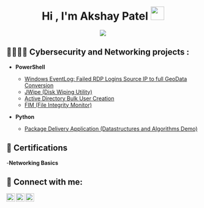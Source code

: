 
<h1 align="center"><b>Hi , I'm Akshay Patel </b><img src="https://media.giphy.com/media/hvRJCLFzcasrR4ia7z/giphy.gif" width="35"></h1>
<!--  -->
<p align="center">
  <a href="https://github.com/DenverCoder1/readme-typing-svg"><img src="https://readme-typing-svg.herokuapp.com?font=Time+New+Roman&color=cyan&size=25&center=true&vCenter=true&width=600&height=100&lines=Self-taught+Penetration-Testor,;SOC+Analyst,;Cybersecurity+Practicner,;Active+Learner/Researcher,;Love+to+learn+new+stuffs.."></a>
</p>

<h2>👨‍💻👨‍💻 Cybersecurity and Networking projects :</h2>

- <b>PowerShell</b>
  - [Windows EventLog: Failed RDP Logins Source IP to full GeoData Conversion](https://github.com/Akshaypatel03/Sentinel-Lab)
  - [JWipe (Disk Wiping Utility)](https://github.com/Akshaypatel03/Jwipe.PowerShell)
  - [Active Directory Bulk User Creation](https://github.com/Akshaypatel03/AD_PS)
  - [FIM (File Integrity Monitor)](https://github.com/Akshaypatel03/PowerShell-Integrity-FIM)

- <b>Python</b>
  - [Package Delivery Application (Datastructures and Algorithms Demo)](https://github.com/Akshaypatel03/Package-Delivery-Pathfinding-Algorithm)

<h2>📰 Certifications </h2>
  -<b>Networking Basics</b>
 
<h2> 🤳 Connect with me:</h2>

[<img align="left" alt="JoshMadakor | YouTube" width="22px" src="https://cdn.jsdelivr.net/npm/simple-icons@v3/icons/youtube.svg" />][youtube]
[<img align="left" alt="JoshMadakor | Twitter" width="22px" src="https://cdn.jsdelivr.net/npm/simple-icons@v3/icons/twitter.svg" />][twitter]
[<img align="left" alt="JoshMadakor | LinkedIn" width="22px" src="https://cdn.jsdelivr.net/npm/simple-icons@v3/icons/linkedin.svg" />][linkedin]

[twitter]: https://twitter.com/Akshay03patel
[youtube]: https://www.youtube.com/@Cybersecuritywithakshay
[linkedin]: https://www.linkedin.com/in/akshay-patel-2303/

<!--
**joshmadakor1/joshmadakor1** is a ✨ _special_ ✨ repository because its `README.md` (this file) appears on your GitHub profile.

Here are some ideas to get you started:

- 🔭 I’m currently working on ...
- 🌱 I’m currently learning ...
- 👯 I’m looking to collaborate on ...
- 🤔 I’m looking for help with ...
- 💬 Ask me about ...
- 📫 How to reach me: ...
- 😄 Pronouns: ...
- ⚡ Fun fact: ...
-->
